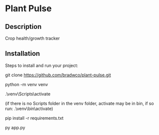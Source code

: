 # Plant Pulse

## Description
Crop health/growth tracker

## Installation
Steps to install and run your project:

git clone https://github.com/bradwco/plant-pulse.git

python -m venv venv

.\venv\Scripts\activate 

(if there is no Scripts folder in the venv folder, activate may be in bin, if so run:
.\venv\bin\activate)

pip install -r requirements.txt

py app.py

    
    
